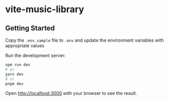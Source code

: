 # vite-music-library

## Getting Started

Copy the `.env.sample` file to `.env` and update the environment variables with appropriate values

Run the development server:

```bash
npm run dev
# or
yarn dev
# or
pnpm dev
```

Open [http://localhost:3000](http://localhost:3000) with your browser to see the result.
